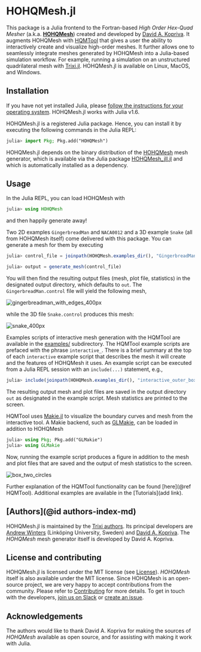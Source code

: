 # HOHQMesh.jl

This package is a Julia frontend to the Fortran-based *High Order Hex-Quad Mesher*
(a.k.a. [**HOHQMesh**](https://github.com/trixi-framework/HOHQMesh)) created and developed by
[David A. Kopriva](https://www.math.fsu.edu/~kopriva/). It augments HOHQMesh with
[HQMTool](@ref) that gives a user the ability to interactively create and visualize high-order meshes.
It further allows one to seamlessly integrate meshes generated by HOHQMesh into a Julia-based simulation workflow.
For example, running a simulation on an unstructured quadrilateral mesh
with [Trixi.jl](https://trixi-framework.github.io/Trixi.jl/stable/tutorials/hohqmesh_tutorial/).
HOHQMesh.jl is available on Linux, MacOS, and Windows.

## Installation
If you have not yet installed Julia, please [follow the instructions for your
operating system](https://julialang.org/downloads/platform/). HOHQMesh.jl works
with Julia v1.6.

HOHQMesh.jl is a registered Julia package. Hence, you can install it by executing
the following commands in the Julia REPL:
```julia
julia> import Pkg; Pkg.add("HOHQMesh")
```
HOHQMesh.jl depends on the binary distribution of the
[HOHQMesh](https://github.com/trixi-framework/HOHQMesh)
mesh generator, which is available via the Julia package
[HOHQMesh_jll.jl](https://github.com/JuliaBinaryWrappers/HOHQMesh_jll.jl)
and which is automatically installed as a dependency.

## Usage
In the Julia REPL, you can load HOHQMesh with
```julia
julia> using HOHQMesh
```
and then happily generate away!

Two 2D examples `GingerbreadMan` and `NACA0012` and a 3D example `Snake` (all
from HOHQMesh itself) come delivered with this package. You can generate a
mesh for them by executing
```julia
julia> control_file = joinpath(HOHQMesh.examples_dir(), "GingerbreadMan.control")

julia> output = generate_mesh(control_file)
```
You will then find the resulting output files (mesh, plot file, statistics) in
the designated output directory, which defaults to `out`. The
`GingerbreadMan.control` file will yield the following mesh,

![gingerbreadman_with_edges_400px](https://user-images.githubusercontent.com/3637659/117241938-80f4ee80-ae34-11eb-854a-ebebcd0b9d88.png)

while the 3D file `Snake.control` produces this mesh:

![snake_400px](https://user-images.githubusercontent.com/3637659/117241963-8ce0b080-ae34-11eb-9b79-d091807d9a23.png)

Examples scripts of interactive mesh generation with the HQMTool are available in the
[examples/](https://github.com/trixi-framework/HOHQMesh.jl/tree/main/examples) subdirectory.
The HQMTool example scripts are prefaced with the phrase `interactive_`.
There is a brief summary at the top of each `interactive` example script that describes
the mesh it will create and the features of HOHQMesh it uses.
An example script can be executed from a Julia REPL session with an `include(...)` statement, e.g.,
```julia
julia> include(joinpath(HOHQMesh.examples_dir(), "interactive_outer_box_two_circles.jl"))
```
The resulting output mesh and plot files are saved in the output directory `out` as
designated in the example script. Mesh statistics are printed to the screen.

HQMTool uses [Makie.jl](https://github.com/JuliaPlots/Makie.jl/) to visualize the
boundary curves and mesh from the interactive tool. A Makie backend, such as
[GLMakie](https://github.com/JuliaPlots/GLMakie.jl/), can
be loaded in addition to HOHQMesh
```julia
julia> using Pkg; Pkg.add("GLMakie")
julia> using GLMakie
```
Now, running the example script produces a figure in addition to the mesh and plot
files that are saved and the output of mesh statistics to the screen.

![box_two_circles](./figs/front-page.png)

Further explanation of the HQMTool functionality can be found [here](@ref HQMTool).
Additional examples are available in the [Tutorials](add link).

## [Authors](@id authors-index-md)
HOHQMesh.jl is maintained by the
[Trixi authors](https://github.com/trixi-framework/Trixi.jl/blob/main/AUTHORS.md).
Its principal developers are [Andrew Winters](https://liu.se/en/employee/andwi94)
(Linköping University, Sweden) and [David A. Kopriva](https://www.math.fsu.edu/~kopriva/).
The *HOHQMesh* mesh generator itself is developed by David A. Kopriva.


## License and contributing
HOHQMesh.jl is licensed under the MIT license (see [License](@ref)).
*HOHQMesh* itself is also available under the MIT license.
Since HOHQMesh is an open-source project, we are very happy to accept contributions
from the community. Please refer to [Contributing](@ref) for more details.
To get in touch with the developers,
[join us on Slack](https://join.slack.com/t/trixi-framework/shared_invite/zt-sgkc6ppw-6OXJqZAD5SPjBYqLd8MU~g)
or [create an issue](https://github.com/trixi-framework/HOHQMesh.jl/issues/new).


## Acknowledgements
The authors would like to thank David A. Kopriva for making the sources of
*HOHQMesh* available as open source, and for assisting with making it work with
Julia.
